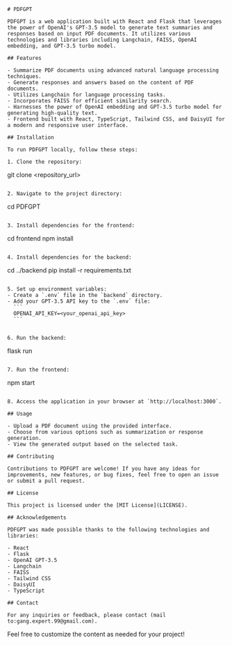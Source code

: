```
# PDFGPT

PDFGPT is a web application built with React and Flask that leverages the power of OpenAI's GPT-3.5 model to generate text summaries and responses based on input PDF documents. It utilizes various technologies and libraries including Langchain, FAISS, OpenAI embedding, and GPT-3.5 turbo model.

## Features

- Summarize PDF documents using advanced natural language processing techniques.
- Generate responses and answers based on the content of PDF documents.
- Utilizes Langchain for language processing tasks.
- Incorporates FAISS for efficient similarity search.
- Harnesses the power of OpenAI embedding and GPT-3.5 turbo model for generating high-quality text.
- Frontend built with React, TypeScript, Tailwind CSS, and DaisyUI for a modern and responsive user interface.

## Installation

To run PDFGPT locally, follow these steps:

1. Clone the repository:
   ```
   git clone <repository_url>
   ```

2. Navigate to the project directory:
   ```
   cd PDFGPT
   ```

3. Install dependencies for the frontend:
   ```
   cd frontend
   npm install
   ```

4. Install dependencies for the backend:
   ```
   cd ../backend
   pip install -r requirements.txt
   ```

5. Set up environment variables:
   - Create a `.env` file in the `backend` directory.
   - Add your GPT-3.5 API key to the `.env` file:
     ```
     OPENAI_API_KEY=<your_openai_api_key>
     ```


6. Run the backend:
   ```
   flask run
   ```

7. Run the frontend:
   ```
   npm start
   ```

8. Access the application in your browser at `http://localhost:3000`.

## Usage

- Upload a PDF document using the provided interface.
- Choose from various options such as summarization or response generation.
- View the generated output based on the selected task.

## Contributing

Contributions to PDFGPT are welcome! If you have any ideas for improvements, new features, or bug fixes, feel free to open an issue or submit a pull request.

## License

This project is licensed under the [MIT License](LICENSE).

## Acknowledgements

PDFGPT was made possible thanks to the following technologies and libraries:

- React
- Flask
- OpenAI GPT-3.5
- Langchain
- FAISS
- Tailwind CSS
- DaisyUI
- TypeScript

## Contact

For any inquiries or feedback, please contact (mail to:gang.expert.99@gmail.com).
```

Feel free to customize the content as needed for your project!
